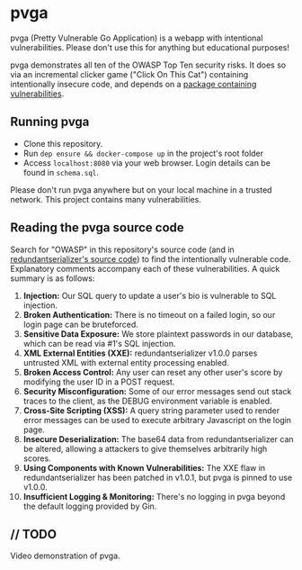 # pvga

pvga (Pretty Vulnerable Go Application) is a webapp with intentional vulnerabilities. Please don't use this for anything but educational purposes!

pvga demonstrates all ten of the OWASP Top Ten security risks. It does so via an incremental clicker game ("Click On This Cat") containing intentionally insecure code, and depends on a [package containing vulnerabilities](https://github.com/empayne/redundantserializer).

## Running pvga
* Clone this repository.
* Run `dep ensure && docker-compose up` in the project's root folder
* Access `localhost:8080` via your web browser. Login details can be found in `schema.sql`.

Please don't run pvga anywhere but on your local machine in a trusted network. This project contains many vulnerabilities. 

## Reading the pvga source code
Search for "OWASP" in this repository's source code (and in [redundantserializer's source code]((https://github.com/empayne/redundantserializer))) to find the intentionally vulnerable code. Explanatory comments accompany each of these vulnerabilities. A quick summary is as follows:
1. **Injection:** Our SQL query to update a user's bio is vulnerable to SQL injection.
2. **Broken Authentication:** There is no timeout on a failed login, so our login page can be bruteforced.
3. **Sensitive Data Exposure:** We store plaintext passwords in our database, which can be read via #1's SQL injection.
4. **XML External Entities (XXE):** redundantserializer v1.0.0 parses untrusted XML with external entity processing enabled.
5. **Broken Access Control:** Any user can reset any other user's score by modifying the user ID in a POST request.
6. **Security Misconfiguration:** Some of our error messages send out stack traces to the client, as the DEBUG environment variable is enabled.
7. **Cross-Site Scripting (XSS):** A query string parameter used to render error messages can be used to execute arbitrary Javascript on the login page.
8. **Insecure Deserialization:** The base64 data from redundantserializer can be altered, allowing a attackers to give themselves arbitrarily high scores. 
9. **Using Components with Known Vulnerabilities:** The XXE flaw in redundantserializer has been patched in v1.0.1, but pvga is pinned to use v1.0.0.
10. **Insufficient Logging & Monitoring:** There's no logging in pvga beyond the default logging provided by Gin.

## // TODO
Video demonstration of pvga.
